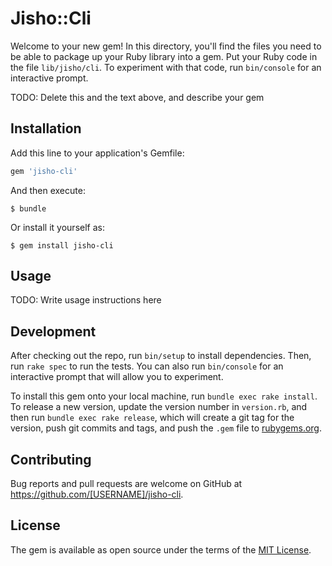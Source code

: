 # Jisho::Cli

Welcome to your new gem! In this directory, you'll find the files you need to be able to package up your Ruby library into a gem. Put your Ruby code in the file `lib/jisho/cli`. To experiment with that code, run `bin/console` for an interactive prompt.

TODO: Delete this and the text above, and describe your gem

## Installation

Add this line to your application's Gemfile:

```ruby
gem 'jisho-cli'
```

And then execute:

    $ bundle

Or install it yourself as:

    $ gem install jisho-cli

## Usage

TODO: Write usage instructions here

## Development

After checking out the repo, run `bin/setup` to install dependencies. Then, run `rake spec` to run the tests. You can also run `bin/console` for an interactive prompt that will allow you to experiment.

To install this gem onto your local machine, run `bundle exec rake install`. To release a new version, update the version number in `version.rb`, and then run `bundle exec rake release`, which will create a git tag for the version, push git commits and tags, and push the `.gem` file to [rubygems.org](https://rubygems.org).

## Contributing

Bug reports and pull requests are welcome on GitHub at https://github.com/[USERNAME]/jisho-cli.


## License

The gem is available as open source under the terms of the [MIT License](http://opensource.org/licenses/MIT).

